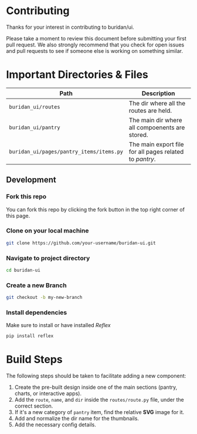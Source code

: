 # Contributing

Thanks for your interest in contributing to buridan/ui.

Please take a moment to review this document before submitting your first pull request. We also strongly recommend that you check for open issues and pull requests to see if someone else is working on something similar.

# Important Directories & Files

| Path                                     | Description                                             |
|------------------------------------------|---------------------------------------------------------|
| `buridan_ui/routes`                      | The dir where all the routes are held.                  |
| `buridan_ui/pantry`                      | The main dir where all compoenents are stored.          |
| `buridan_ui/pages/pantry_items/items.py` | The main export file for all pages related to *pantry*. |

## Development

### Fork this repo

You can fork this repo by clicking the fork button in the top right corner of this page.

### Clone on your local machine

```bash
git clone https://github.com/your-username/buridan-ui.git
```

### Navigate to project directory

```bash
cd buridan-ui
```

### Create a new Branch

```bash
git checkout -b my-new-branch
```

### Install dependencies
Make sure to install or have installed *Reflex*
```bash
pip install reflex
```

# Build Steps

The following steps should be taken to facilitate adding a new component:

1. Create the pre-built design inside one of the main sections (pantry, charts, or interactive apps).
2. Add the ```route```, ```name```, and ```dir``` inside the ```routes/route.py``` file, under the correct section.
3. If it's a new category of ```pantry``` item, find the relative **SVG** image for it. 
4. Add and normalize the dir name for the thumbnails.
5. Add the necessary config details.